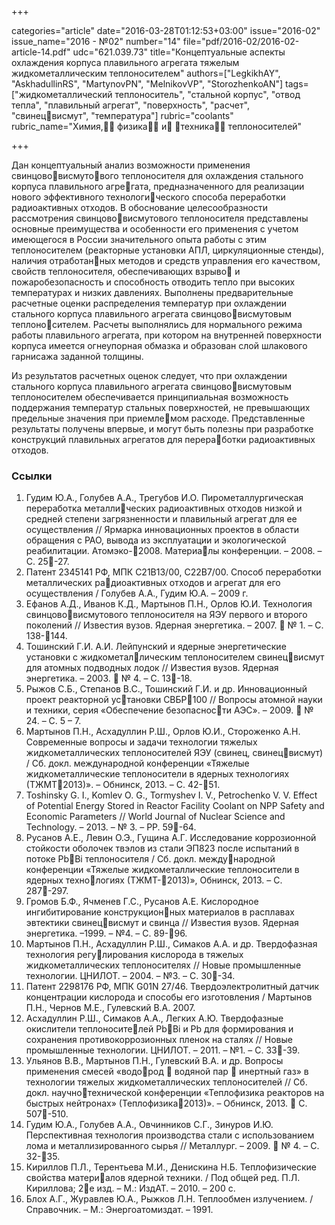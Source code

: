 +++

categories="article"
date="2016-03-28T01:12:53+03:00"
issue="2016-02"
issue_name="2016 - №02"
number="14"
file="pdf/2016-02/2016-02-article-14.pdf"
udc="621.039.73"
title="Концептуальные аспекты охлаждения корпуса плавильного агрегата тяжелым жидкометаллическим теплоносителем"
authors=["LegkikhAY", "AskhadullinRS", "MartynovPN", "MelnikovVP",
"StorozhenkoAN"]
tags=["жидкометаллический теплоноситель", "стальной корпус", "отвод тепла", "плавильный агрегат", "поверхность", "расчет", "свинецвисмут", "температура"]
rubric="coolants"
rubric_name="Химия, физика и техника теплоносителей"

+++

Дан концептуальный анализ возможности применения свинцововисмутового теплоносителя для охлаждения стального корпуса плавильного агрегата, предназначенного для реализации нового эффективного технологического способа переработки радиоактивных отходов. 
В обоснование целесообразности рассмотрения свинцововисмутового теплоносителя представлены основные преимущества и особенности его применения с учетом имеющегося в России значительного опыта работы с этим теплоносителем (реакторные установки АПЛ, циркуляционные стенды), наличия отработанных методов и средств управления его качеством, свойств теплоносителя, обеспечивающих взрыво и пожаробезопасность и способность отводить тепло при высоких температурах и низких давлениях. 
Выполнены предварительные расчетные оценки распределения температур при охлаждении стального корпуса плавильного агрегата свинцововисмутовым теплоносителем. 
Расчеты выполнялись для нормального режима работы плавильного агрегата, при котором на внутренней поверхности корпуса имеется огнеупорная обмазка и образован слой шлакового гарнисажа заданной толщины.

Из результатов расчетных оценок следует, что при охлаждении стального корпуса плавильного агрегата свинцововисмутовым теплоносителем обеспечивается принципиальная возможность поддержания температур стальных поверхностей, не превышающих предельные значения при приемлемом расходе.
Представленные результаты получены впервые, и могут быть полезны при разработке конструкций плавильных агрегатов для переработки радиоактивных отходов.

### Ссылки

1. Гудим Ю.А., Голубев А.А., Трегубов И.О. Пирометаллургическая переработка металлических радиоактивных отходов низкой и средней степени загрязненности и плавильный агрегат для ее осуществления // Ярмарка инновационных проектов в области обращения с РАО, вывода из эксплуатации и экологической реабилитации. Атомэко-2008. Материалы конференции. – 2008. – С. 25-27.
2. Патент 2345141 РФ, МПК C21B13/00, C22B7/00. Способ переработки металлических радиоактивных отходов и агрегат для его осуществления / Голубев А.А., Гудим Ю.А. – 2009 г.
3. Ефанов А.Д., Иванов К.Д., Мартынов П.Н., Орлов Ю.И. Технология свинцововисмутового теплоносителя на ЯЭУ первого и второго поколений // Известия вузов. Ядерная энергетика. – 2007.  № 1. – С. 138-144.
4. Тошинский Г.И. А.И. Лейпунский и ядерные энергетические установки с жидкометаллическим теплоносителем свинецвисмут для атомных подводных лодок // Известия вузов. Ядерная энергетика. – 2003.  № 4. – С. 13-18.
5. Рыжов С.Б., Степанов В.С., Тошинский Г.И. и др. Инновационный проект реакторной установки СВБР100 // Вопросы атомной науки и техники, серия «Обеспечение безопасности АЭС». – 2009.  № 24. – С. 5 – 7.
6. Мартынов П.Н., Асхадуллин Р.Ш., Орлов Ю.И., Стороженко А.Н. Cовременные вопросы и задачи технологии тяжелых жидкометаллических теплоносителей ЯЭУ (свинец, свинецвисмут) / Сб. докл. международной конференции «Тяжелые жидкометаллические теплоносители в ядерных технологиях (ТЖМТ2013)». – Обнинск, 2013. – C. 42-51.
7. Toshinsky G. I., Komlev O. G., Tormyshev I. V., Petrochenko V. V. Effect of Potential Energy Stored in Reactor Facility Coolant on NPP Safety and Economic Parameters // World Journal of Nuclear Science and Technology. – 2013. – № 3. – PP. 59-64.
8. Русанов А.Е., Левин О.Э., Гущина А.Г. Исследование коррозионной стойкости оболочек твэлов из стали ЭП823 после испытаний в потоке PbBi теплоносителя / Сб. докл. международной конференции «Тяжелые жидкометаллические теплоносители в ядерных технологиях (ТЖМТ-2013)», Обнинск, 2013. – С. 287-297.
9. Громов Б.Ф., Ячменев Г.С., Русанов А.Е. Кислородное ингибитирование конструкционных материалов в расплавах эвтектики свинецвисмут и свинца // Известия вузов. Ядерная энергетика. –1999. – №4. – С. 89-96.
10. Мартынов П.Н., Асхадуллин Р.Ш., Симаков А.А. и др. Твердофазная технология регулирования кислорода в тяжелых жидкометаллических теплоносителях // Новые промышленные технологии. ЦНИЛОТ. – 2004. – №3. – С. 30-34.
11. Патент 2298176 РФ, МПК G01N 27/46. Твердоэлектролитный датчик концентрации кислорода и способы его изготовления / Мартынов П.Н., Чернов М.Е., Гулевский В.А. 2007.
12. Асхадуллин Р.Ш., Симаков А.А., Легких А.Ю. Твердофазные окислители теплоносителей PbBi и Pb для формирования и сохранения противокоррозионных пленок на сталях // Новые промышленные технологии. ЦНИЛОТ. – 2011. – №1. – С. 33-39.
13. Ульянов В.В., Мартынов П.Н., Гулевский В.А. и др. Вопросы применения смесей «водород  водяной пар  инертный газ» в технологии тяжелых жидкометаллических теплоносителей // Сб. докл. научнотехнической конференции «Теплофизика реакторов на быстрых нейтронах» (Теплофизика2013)». – Обнинск, 2013.  С. 507-510.
14. Гудим Ю.А., Голубев А.А., Овчинников С.Г., Зинуров И.Ю. Перспективная технология производства стали с использованием лома и металлизированного сырья // Металлург. – 2009.  № 4. – С. 32-35.
15. Кириллов П.Л., Терентьева М.И., Денискина Н.Б. Теплофизические свойства материалов ядерной техники. / Под общей ред. П.Л. Кириллова; 2е изд. – М.: ИздАТ. – 2010. – 200 с.
16. Блох А.Г., Журавлев Ю.А., Рыжков Л.Н. Теплообмен излучением. / Справочник. – М.: Энергоатомиздат. – 1991.